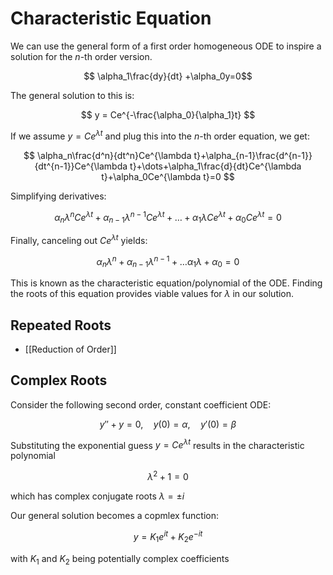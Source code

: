 # Characteristic Equation

We can use the general form of a first order homogeneous ODE to inspire a solution for the $n$-th order version.

$$
\alpha_1\frac{dy}{dt}
+\alpha_0y=0$$

The general solution to this is:

$$
y = Ce^{-\frac{\alpha_0}{\alpha_1}t}
$$

If we assume $y=Ce^{\lambda t}$ and plug this into the $n$-th order equation, we get:

$$
\alpha_n\frac{d^n}{dt^n}Ce^{\lambda t}+\alpha_{n-1}\frac{d^{n-1}}{dt^{n-1}}Ce^{\lambda t}+\dots+\alpha_1\frac{d}{dt}Ce^{\lambda t}+\alpha_0Ce^{\lambda t}=0
$$

Simplifying derivatives:

$$
\alpha_n\lambda^nCe^{\lambda t}+\alpha_{n-1}\lambda^{n-1}Ce^{\lambda t}+\dots+\alpha_1\lambda Ce^{\lambda t}+\alpha_0Ce^{\lambda t}=0
$$

Finally, canceling out $Ce^{\lambda t}$ yields:

$$
\alpha_n\lambda^n+\alpha_{n-1}\lambda^{n-1}+\dots\alpha_1\lambda+\alpha_0=0
$$

This is known as the characteristic equation/polynomial of the ODE. Finding the roots of this equation provides viable values for $\lambda$ in our solution. 

## Repeated Roots

- [[Reduction of Order]]

## Complex Roots

Consider  the following second order, constant coefficient ODE:

$$
y''+y=0,\quad y(0)=\alpha,\quad y'(0)=\beta
$$

Substituting the exponential guess $y=Ce^{\lambda t}$ results in the characteristic polynomial

$$
\lambda^2+1=0
$$

which has complex conjugate roots $\lambda=\pm i$

Our general solution becomes a copmlex function:

$$
y=K_1e^{it}+K_ 2e^{-it}
$$

with $K_1$ and $K_2$ being potentially complex coefficients